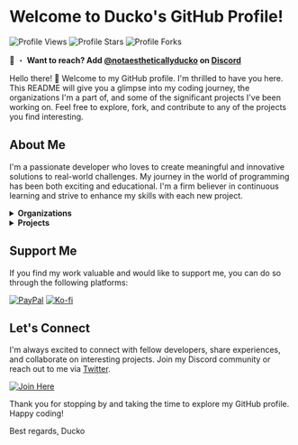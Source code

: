 # Welcome to Ducko's GitHub Profile!

![Profile Views](https://komarev.com/ghpvc/?username=notaestheticallyducko&style=for-the-badge)
![Profile Stars](https://img.shields.io/badge/dynamic/json?&label=Total%20Stars&style=for-the-badge&query=%24.stars&url=https://api.github-star-counter.workers.dev/user/notaestheticallyducko)
![Profile Forks](https://img.shields.io/badge/dynamic/json?&label=Total%20Forks&style=for-the-badge&query=%24.forks&url=https://api.github-star-counter.workers.dev/user/notaestheticallyducko)

📩 ・ **Want to reach? Add [@notaestheticallyducko](https://discord.com/users/711712752246325343) on [Discord](https://discord.gg/75QR5duadJ)**

Hello there! 👋 Welcome to my GitHub profile. I'm thrilled to have you here. This README will give you a glimpse into my coding journey, the organizations I'm a part of, and some of the significant projects I've been working on. Feel free to explore, fork, and contribute to any of the projects you find interesting.

## About Me

I'm a passionate developer who loves to create meaningful and innovative solutions to real-world challenges. My journey in the world of programming has been both exciting and educational. I'm a firm believer in continuous learning and strive to enhance my skills with each new project.

<details>
<summary><strong>Organizations</strong></summary>

### [Sapphire Development](https://github.com/SapphDevelopment)

- **Role:** Lead Developer & Founder
- **Duration:** 01/04/23 - Present

Sapphire Development is a team of dedicated bot developers specializing in Discord bots and web bots. Our mission is to create brilliant, intelligent, and trustworthy solutions that enhance user experiences. We chose the name "Sapphire Development" to reflect our commitment to excellence and the qualities associated with the precious gemstone, such as brilliance, wisdom, and trust.

### [Good Vibes Only](https://github.com/gvobot)

- **Role:** Lead Developer & Founder
- **Duration:** 08/20/23 - Present

GVO is a new kind of bot for the modern servers. Lightning-fast performance meets powerful user experience.

</details>

<details>
<summary><strong>Projects</strong></summary>

Here are some of the significant projects I've worked on. Each project has been a unique learning experience, allowing me to grow as a developer.

### [Project Discord](https://github.com/ProjectDiscord)

- **Description:** Project Discord was initiated with the goal of making it easy for individuals and communities to integrate powerful and customizable bots into their Discord servers. Whether you're a server owner, a developer, or simply an enthusiast, you can benefit from the bots developed and shared by our community.
- **Role:** Founder, Lead Developer
- **Technologies Used:** TypeScript, JavaScript, discord.js, Prisma
- **Notable Contributions:** Still Working

<!-- ### [Project 2 Name](Link to the repository)

- **Description:** Briefly explain the project and its significance.
- **Role:** Your role in the project.
- **Technologies Used:** List the technologies used in this project.
- **Notable Contributions:** Mention specific areas or features you worked on that had a significant impact.
-->

</details>

## Support Me

If you find my work valuable and would like to support me, you can do so through the following platforms:

[![PayPal](https://img.shields.io/badge/Paypal-Donate?style=for-the-badge&logo=paypal&label=Donate&color=008cd4)](https://paypal.me/sapphiredevs)
[![Ko-fi](https://img.shields.io/badge/Kofi-Support?style=for-the-badge&logo=kofi&label=Support&color=ff5e5b)](https://ko-fi.com/notaestheticallyducko)

## Let's Connect

I'm always excited to connect with fellow developers, share experiences, and collaborate on interesting projects. Join my Discord community or reach out to me via [Twitter](https://twitter.com/duckodas).

[![Join Here](https://img.shields.io/badge/Discord-Join?style=for-the-badge&logo=discord&label=Join&color=5865f2)](https://discord.gg/75QR5duadJ)

Thank you for stopping by and taking the time to explore my GitHub profile. Happy coding!

Best regards, Ducko
